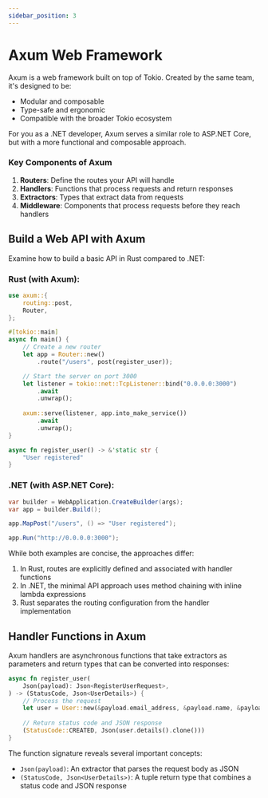 ```yaml
---
sidebar_position: 3
---
```


# Axum Web Framework

Axum is a web framework built on top of Tokio. Created by the same team, it's designed to be:

- Modular and composable
- Type-safe and ergonomic
- Compatible with the broader Tokio ecosystem

For you as a .NET developer, Axum serves a similar role to ASP.NET Core, but with a more functional and composable approach.

### Key Components of Axum

1. **Routers**: Define the routes your API will handle
2. **Handlers**: Functions that process requests and return responses
3. **Extractors**: Types that extract data from requests
4. **Middleware**: Components that process requests before they reach handlers

## Build a Web API with Axum

Examine how to build a basic API in Rust compared to .NET:

### Rust (with Axum):

```rust showLineNumbers
use axum::{
    routing::post,
    Router,
};

#[tokio::main]
async fn main() {
    // Create a new router
    let app = Router::new()
        .route("/users", post(register_user));

    // Start the server on port 3000
    let listener = tokio::net::TcpListener::bind("0.0.0.0:3000")
        .await
        .unwrap();
    
    axum::serve(listener, app.into_make_service())
        .await
        .unwrap();
}

async fn register_user() -> &'static str {
    "User registered"
}
```

### .NET (with ASP.NET Core):

```csharp showLineNumbers
var builder = WebApplication.CreateBuilder(args);
var app = builder.Build();

app.MapPost("/users", () => "User registered");

app.Run("http://0.0.0.0:3000");
```

While both examples are concise, the approaches differ:

1. In Rust, routes are explicitly defined and associated with handler functions
2. In .NET, the minimal API approach uses method chaining with inline lambda expressions
3. Rust separates the routing configuration from the handler implementation

## Handler Functions in Axum

Axum handlers are asynchronous functions that take extractors as parameters and return types that can be converted into responses:

```rust showLineNumbers
async fn register_user(
    Json(payload): Json<RegisterUserRequest>,
) -> (StatusCode, Json<UserDetails>) {
    // Process the request
    let user = User::new(&payload.email_address, &payload.name, &payload.password);
    
    // Return status code and JSON response
    (StatusCode::CREATED, Json(user.details().clone()))
}
```

The function signature reveals several important concepts:
- `Json(payload)`: An extractor that parses the request body as JSON
- `(StatusCode, Json<UserDetails>)`: A tuple return type that combines a status code and JSON response